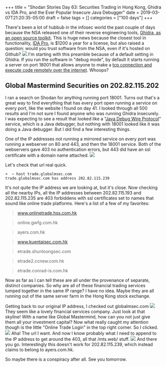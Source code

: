 +++
title = "Shodan Stories Day 63: Securities Trading in Hong Kong, Ghidra vs IDA Pro, and the Ever Popular Insecure Java Debugger"
date = 2019-03-07T21:20:35-05:00
draft = false
tags = []
categories = ["100 days"]
+++

There's been a lot of hubbub in the infosec world the past couple of days because the NSA released one of their reverse engineering tools, [Ghidra, as an open source toolkit](https://www.wired.com/story/nsa-ghidra-open-source-tool/). This is huge news because the closest tool in functionality, [IDA Pro](https://www.hex-rays.com/products/ida/), is $1200 a year for a license, but also raised a question: would you trust software from the NSA, even if it's hosted on Github?
![](/images/100Days/Day63/Ghidra.png)
I'm starting with this preamble because of a default setting in Ghidra. If you run the software in "debug mode", by default it starts running a server on port 18001 that allows anyone to make a [tcp connection and execute code remotely over the internet](https://www.zdnet.com/article/nsa-release-ghidra-a-free-software-reverse-engineering-toolkit/). Whoops?

## Global Mastermind Securities on 202.82.115.202
I ran a search on Shodan for anything running port 18001. Turns out that's a great way to find everything that has every port open running a service on every port, like the website I found on day 41. I looked through all 500 results and I'm not sure I found anyone who was running Ghidra insecurely. I was expecting to see a result that looked like a "[Java Debug Wire Protocol](https://docs.oracle.com/javase/8/docs/technotes/guides/troubleshoot/introclientissues005.html)" service, which is a Java debugger, but nothing with 18001 looked like it was doing a Java debugger. But I did find a few interesting things.

One of the IP addresses not running a mirrored service on every port was running a webserver on 80 and 443, and then the 18001 service. Both of the webservers gave 403 no authentication errors, but 443 did have an ssl certificate with a domain name attached.
![](/images/100Days/Day63/ssl.png)

Let's check that url real quick.
```
➜  ~ host trade.globalmsec.com
trade.globalmsec.com has address 202.82.115.239
```
It's not quite the IP address we are looking at, but it's close. Now checking all the nearby IPs, all the IP addresses between 202.82.115.193 and 202.82.115.235 are 403 forbiddens with ssl certificates set to names that sound like online trade platforms. Here's a list of a few of my favorites:

>www.onlinetrade.hss.com.hk

>online.gwfg.com.hk

>ayers.com.hk

>www.kuentaisec.com.hk

>etrade.shunloongsec.com

>etrade2.ccnew.com.hk

>etrade.conrad-is.com.hk

Now as far as I can tell these are all under the provenance of separate, distinct companies. So why are all of these financial trading services lumped together in the same IP range? I have no idea. Maybe they are all running out of the same server farm in the Hong Kong stock exchange.

Getting back to our original IP address, I checked out globalmsec.com
![](/images/100Days/Day63/globalmsec.png)
They seem like a lovely financial services company. Just look at that skyline! With a name like Global Mastermind, how can you not just give them all your investment capital? Now what really caught my attention though is the little "Online Trade Login" in the top right corner. So I clicked.
![](/images/100Days/Day63/trade.png)
Aha! The url I want. And now I know probably what I need to append to the IP address to get around the 403, all that /mts.web/ stuff.
![](/images/100Days/Day63/ip.png)
And there you go. Interestingly this doesn't work for 202.82.115.239, which instead claims to belong to ayers.com.hk.

So maybe there is a conspiracy after all. See you tomorrow.
